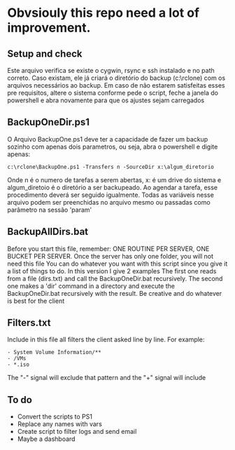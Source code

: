 # Obvsiouly this repo need a lot of improvement.
## Setup and check
Este arquivo verifica se existe o cygwin, rsync e ssh instalado e no path correto. Caso existam, ele já criará o diretório do backup (c:\rclone) com os arquivos necessários ao backup. Em caso de não estarem satisfeitas esses pre requisitos, altere o sistema conforme pede o script, feche a janela do powershell e abra novamente para que os ajustes sejam carregados
## BackupOneDir.ps1
O Arquivo BackupOne.ps1 deve ter a capacidade de fazer um backup sozinho com apenas dois parametros, ou seja, abra o powershell e digite apenas:
```
c:\rclone\BackupOne.ps1 -Transfers n -SourceDir x:\algum_diretorio
```
Onde n é o numero de tarefas a serem abertas, x: é um drive do sistema e algum_diretoio é o diretório a ser backupeado. Ao agendar a tarefa, esse procedimento deverá ser seguido igualmente. Todas as variáveis nesse arquivo podem ser preenchidas no arquivo mesmo ou passadas como parâmetro na sessão 'param'
## BackupAllDirs.bat
Before you start this file, remember: ONE ROUTINE PER SERVER, ONE BUCKET PER SERVER. Once the server has only one folder, you will not need this file
You can do whatever you want with this script since you give it a list of things to do. In this version I give 2 examples
The first one reads from a file (dirs.txt) and call the BackupOneDir.bat recursively. The second one makes a 'dir' command in a directory and execute the BackupOneDir.bat recursively with the result. Be creative and do whatever is best for the client
## Filters.txt
Include in this file all filters the client asked line by line. For example:
```
- System Volume Information/**
- /VMs
- *.iso
```
The "-" signal will exclude that pattern and the "+" signal will include
## To do
- Convert the scripts to PS1
- Replace any names with vars
- Create script to filter logs and send email
- Maybe a dashboard

